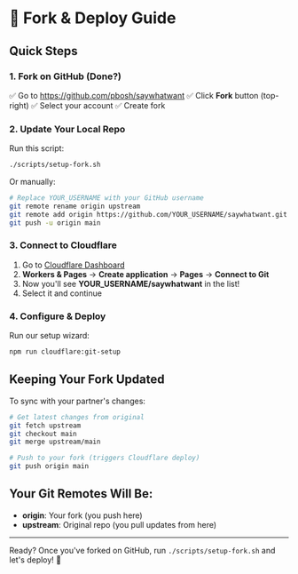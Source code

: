 # 🍴 Fork & Deploy Guide

## Quick Steps

### 1. Fork on GitHub (Done?)
✅ Go to https://github.com/pbosh/saywhatwant
✅ Click **Fork** button (top-right)
✅ Select your account
✅ Create fork

### 2. Update Your Local Repo
Run this script:
```bash
./scripts/setup-fork.sh
```

Or manually:
```bash
# Replace YOUR_USERNAME with your GitHub username
git remote rename origin upstream
git remote add origin https://github.com/YOUR_USERNAME/saywhatwant.git
git push -u origin main
```

### 3. Connect to Cloudflare
1. Go to [Cloudflare Dashboard](https://dash.cloudflare.com/)
2. **Workers & Pages** → **Create application** → **Pages** → **Connect to Git**
3. Now you'll see **YOUR_USERNAME/saywhatwant** in the list!
4. Select it and continue

### 4. Configure & Deploy
Run our setup wizard:
```bash
npm run cloudflare:git-setup
```

## Keeping Your Fork Updated

To sync with your partner's changes:
```bash
# Get latest changes from original
git fetch upstream
git checkout main
git merge upstream/main

# Push to your fork (triggers Cloudflare deploy)
git push origin main
```

## Your Git Remotes Will Be:
- **origin**: Your fork (you push here)
- **upstream**: Original repo (you pull updates from here)

---

Ready? Once you've forked on GitHub, run `./scripts/setup-fork.sh` and let's deploy! 🚀
